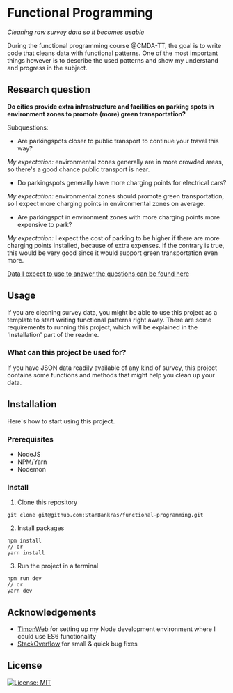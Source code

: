 # Functional Programming
_Cleaning raw survey data so it becomes usable_

During the functional programming course @CMDA-TT, the goal is to write code that cleans data with functional patterns. One of the most important things however is to describe the used patterns and show my understand and progress in the subject.

## Research question
**Do cities provide extra infrastructure and facilities on parking spots in environment zones to promote (more) green transportation?**

Subquestions:

* Are parkingspots closer to public transport to continue your travel this way?

_My expectation:_ environmental zones generally are in more crowded areas, so there's a good chance public transport is near.

* Do parkingspots generally have more charging points for electrical cars?

_My expectation:_ environmental zones should promote green transportation, so I expect more charging points in environmental zones on average.

* Are parkingspot in environment zones with more charging points more expensive to park?

_My expectation:_ I expect the cost of parking to be higher if there are more charging points installed, because of extra expenses. If the contrary is true, this would be very good since it would support green transportation even more.

[Data I expect to use to answer the questions can be found here](https://github.com/StanBankras/functional-programming/wiki/Concept#data-i-expect-to-use)


## Usage
If you are cleaning survey data, you might be able to use this project as a template to start writing functional patterns right away. There are some requirements to running this project, which will be explained in the 'Installation' part of the readme.

### What can this project be used for?
If you have JSON data readily available of any kind of survey, this project contains some functions and methods that might help you clean up your data.

## Installation
Here's how to start using this project.
### Prerequisites
* NodeJS 
* NPM/Yarn
* Nodemon

### Install
1. Clone this repository
```git
git clone git@github.com:StanBankras/functional-programming.git
```
2. Install packages
```
npm install
// or
yarn install
```
3. Run the project in a terminal
```
npm run dev
// or 
yarn dev
```

## Acknowledgements
* [TimonWeb](https://timonweb.com/javascript/how-to-enable-es6-imports-in-nodejs/) for setting up my Node development environment where I could use ES6 functionality
* [StackOverflow](https://stackoverflow.com/) for small & quick bug fixes

## License
[![License: MIT](https://img.shields.io/badge/License-MIT-yellow.svg)](https://opensource.org/licenses/MIT)
